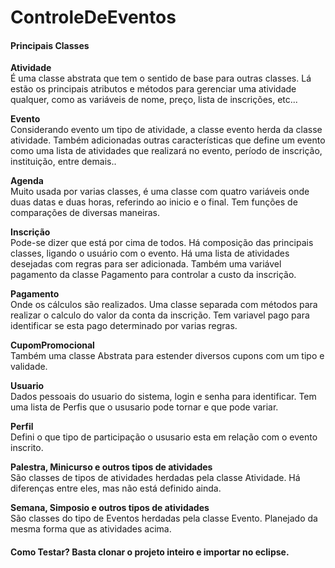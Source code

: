 # ControleDeEventos

<h4>Principais Classes</h4>

<b>Atividade</b></br>
É uma classe abstrata que tem o sentido de base para outras classes. Lá estão os principais atributos e métodos para gerenciar uma 
atividade qualquer, como as variáveis de nome, preço, lista de inscrições, etc...

<b>Evento</b></br>
Considerando evento um tipo de atividade, a classe evento herda da classe atividade. Também adicionadas outras características que define 
um evento como uma lista de atividades que realizará no evento, período de inscrição, instituição, entre demais..

<b>Agenda</b></br>
Muito usada por varias classes, é uma classe com quatro variáveis onde duas datas e duas horas, referindo ao inicio e o final. Tem funções de 
comparações de diversas maneiras.

<b>Inscrição</b></br>
Pode-se dizer que está por cima de todos. Há composição das principais classes, ligando o usuário com o evento. Há uma lista de atividades
desejadas com regras para ser adicionada. Também uma variável pagamento da classe Pagamento para controlar a custo da inscrição.

<b>Pagamento</b></br>
Onde os cálculos são realizados. Uma classe separada com métodos para realizar o calculo do valor da conta da inscrição. Tem variavel pago
para identificar se esta pago determinado por varias regras.

<b>CupomPromocional</b></br>
Também uma classe Abstrata para estender diversos cupons com um tipo e validade.

<b>Usuario</b></br>
Dados pessoais do usuario do sistema, login e senha para identificar. Tem uma lista de Perfis que o ususario pode tornar e que pode 
variar.

<b>Perfil</b></br>
Defini o que tipo de participação o ususario esta em relação com o evento inscrito.

<b>Palestra, Minicurso e outros tipos de atividades</b></br>
São classes de tipos de atividades herdadas pela classe Atividade. Há diferenças entre eles, mas não está definido ainda.

<b>Semana, Simposio e outros tipos de atividades</b></br>
São classes do tipo de Eventos herdadas pela classe Evento. Planejado da mesma forma que as atividades acima.

<h4>Como Testar?
Basta clonar o projeto inteiro e importar no eclipse.</h4>





